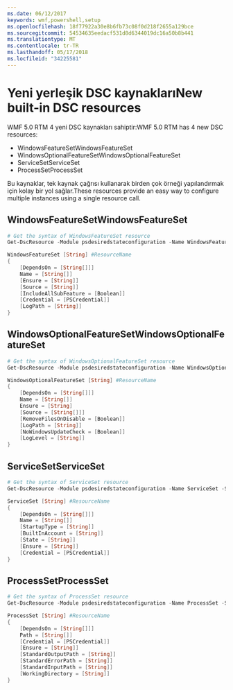 ```yaml
---
ms.date: 06/12/2017
keywords: wmf,powershell,setup
ms.openlocfilehash: 18f77922a30e8b6fb73c08f0d218f2655a129bce
ms.sourcegitcommit: 54534635eedacf531d8d6344019dc16a50b8b441
ms.translationtype: MT
ms.contentlocale: tr-TR
ms.lasthandoff: 05/17/2018
ms.locfileid: "34225581"
---
```

# <a name="new-built-in-dsc-resources"></a><span data-ttu-id="8c0f6-102">Yeni yerleşik DSC kaynakları</span><span class="sxs-lookup"><span data-stu-id="8c0f6-102">New built-in DSC resources</span></span>

<span data-ttu-id="8c0f6-103">WMF 5.0 RTM 4 yeni DSC kaynakları sahiptir:</span><span class="sxs-lookup"><span data-stu-id="8c0f6-103">WMF 5.0 RTM has 4 new DSC resources:</span></span>
* <span data-ttu-id="8c0f6-104">WindowsFeatureSet</span><span class="sxs-lookup"><span data-stu-id="8c0f6-104">WindowsFeatureSet</span></span>
* <span data-ttu-id="8c0f6-105">WindowsOptionalFeatureSet</span><span class="sxs-lookup"><span data-stu-id="8c0f6-105">WindowsOptionalFeatureSet</span></span>
* <span data-ttu-id="8c0f6-106">ServiceSet</span><span class="sxs-lookup"><span data-stu-id="8c0f6-106">ServiceSet</span></span>
* <span data-ttu-id="8c0f6-107">ProcessSet</span><span class="sxs-lookup"><span data-stu-id="8c0f6-107">ProcessSet</span></span>

<span data-ttu-id="8c0f6-108">Bu kaynaklar, tek kaynak çağrısı kullanarak birden çok örneği yapılandırmak için kolay bir yol sağlar.</span><span class="sxs-lookup"><span data-stu-id="8c0f6-108">These resources provide an easy way to configure multiple instances using a single resource call.</span></span>

## <a name="windowsfeatureset"></a><span data-ttu-id="8c0f6-109">WindowsFeatureSet</span><span class="sxs-lookup"><span data-stu-id="8c0f6-109">WindowsFeatureSet</span></span>

```powershell
# Get the syntax of WindowsFeatureSet resource
Get-DscResource -Module psdesiredstateconfiguration -Name WindowsFeatureSet -Syntax

WindowsFeatureSet [String] #ResourceName
{
    [DependsOn = [String[]]]
    Name = [String[]]
    [Ensure = [String]]
    [Source = [String]]
    [IncludeAllSubFeature = [Boolean]]
    [Credential = [PSCredential]]
    [LogPath = [String]]
}
```

## <a name="windowsoptionalfeatureset"></a><span data-ttu-id="8c0f6-110">WindowsOptionalFeatureSet</span><span class="sxs-lookup"><span data-stu-id="8c0f6-110">WindowsOptionalFeatureSet</span></span>

```powershell
# Get the syntax of WindowsOptionalFeatureSet resource
Get-DscResource -Module psdesiredstateconfiguration -Name WindowsOptionalFeatureSet -Syntax

WindowsOptionalFeatureSet [String] #ResourceName
{
    [DependsOn = [String[]]]
    Name = [String[]]
    Ensure = [String]
    [Source = [String[]]]
    [RemoveFilesOnDisable = [Boolean]]
    [LogPath = [String]]
    [NoWindowsUpdateCheck = [Boolean]]
    [LogLevel = [String]]
}
```

## <a name="serviceset"></a><span data-ttu-id="8c0f6-111">ServiceSet</span><span class="sxs-lookup"><span data-stu-id="8c0f6-111">ServiceSet</span></span>

```powershell
# Get the syntax of ServiceSet resource
Get-DscResource -Module psdesiredstateconfiguration -Name ServiceSet -Syntax

ServiceSet [String] #ResourceName
{
    [DependsOn = [String[]]]
    Name = [String[]]
    [StartupType = [String]]
    [BuiltInAccount = [String]]
    [State = [String]]
    [Ensure = [String]]
    [Credential = [PSCredential]]
}
```

## <a name="processset"></a><span data-ttu-id="8c0f6-112">ProcessSet</span><span class="sxs-lookup"><span data-stu-id="8c0f6-112">ProcessSet</span></span>

```powershell
# Get the syntax of ProcessSet resource
Get-DscResource -Module psdesiredstateconfiguration -Name ProcessSet -Syntax

ProcessSet [String] #ResourceName
{
    [DependsOn = [String[]]]
    Path = [String[]]
    [Credential = [PSCredential]]
    [Ensure = [String]]
    [StandardOutputPath = [String]]
    [StandardErrorPath = [String]]
    [StandardInputPath = [String]]
    [WorkingDirectory = [String]]
}
```
